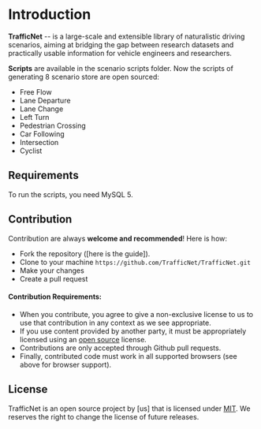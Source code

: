 Introduction
============

**TrafficNet** -- is a large-scale and extensible library of naturalistic driving scenarios, aiming at bridging the gap between research datasets and practically usable information for vehicle engineers and researchers.

**Scripts** are available in the scenario scripts folder. Now the scripts of generating 8 scenario store are open sourced:

- Free Flow
- Lane Departure
- Lane Change
- Left Turn
- Pedestrian Crossing
- Car Following
- Intersection
- Cyclist

Requirements
------------
To run the scripts, you need MySQL 5.

Contribution
------------
Contribution are always **welcome and recommended**! Here is how:

- Fork the repository ([here is the guide]).
- Clone to your machine ```https://github.com/TrafficNet/TrafficNet.git ```
- Make your changes
- Create a pull request

#### Contribution Requirements:

- When you contribute, you agree to give a non-exclusive license to us to use that contribution in any context as we see appropriate.
- If you use content provided by another party, it must be appropriately licensed using an [open source](http://opensource.org/licenses) license.
- Contributions are only accepted through Github pull requests.
- Finally, contributed code must work in all supported browsers (see above for browser support).

License
-------
TrafficNet is an open source project by [us] that is licensed under [MIT](http://opensource.org/licenses/MIT). We
reserves the right to change the license of future releases.
